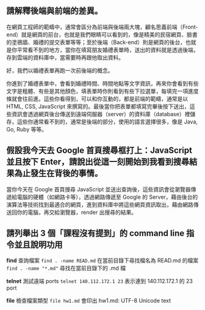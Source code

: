 ## 請解釋後端與前端的差異。

在網頁工程師的範疇中，通常會區分為前端與後端兩大塊，顧名思義前端（Front-end）就是網頁的前台，也就是我們眼睛可以看到的，像是精美的民宿網頁、臉書的塗鴉牆、婚禮的提交表單等等；至於後端（Back-end）則是網頁的後台，也就是你平常看不到的地方，當你在填寫朋友婚禮表單時，送出的資料就是透過後端，存到雲端的資料庫中，當需要時再跟他取出資料。

好，我們以婚禮表單再跑一次前後端的概念。

你進到了婚禮表單中，會看到婚禮時間、時間地點等文字資訊，再來你會看到有些文字是粗體、有些是其他顏色，填表單時你則看到有些下拉選單，每填完一項進度條就會往前進。這些你看得到，可以和你互動的，都是前端的範疇，通常是以 HTML, CSS, JavaScript 來撰寫的。最後當你把表單都填寫完畢後按下送出，這些資訊會透過網頁後台傳送到遠端伺服器（server）的資料庫（database）裡儲存，這些你通常看不到的，通常是後端的部分，使用的語言選擇很多，像是 Java, Go, Ruby 等等。

## 假設我今天去 Google 首頁搜尋框打上：JavaScript 並且按下 Enter，請說出從這一刻開始到我看到搜尋結果為止發生在背後的事情。

當你今天在 Google 首頁搜尋 JavaScript 並送出查詢後，這些資訊會從瀏覽器傳遞給電腦的硬體（如網路卡等），透過網路傳遞至 Google 的 Server，藉由後台的演算法等技術找到最適合的網頁，進到資料庫中將這些網頁資訊取出，藉由網路傳送回你的電腦，再交給瀏覽器，render 出搜尋的結果。

## 請列舉出 3 個「課程沒有提到」的 command line 指令並且說明功用

**find**
查詢檔案
`find . -name READ.md` 在當前目錄下尋找檔名為 READ.md 的檔案
`find . -name "*.md"` 尋找在當前目錄下的 .md 檔

**telnet**
測試遠端 ports
`telnet 140.112.172.1 23` 表示連到 140.112.172.1 的 23 port

**file**
檢查檔案類型
`file hw1.md` 會印出 hw1.md: UTF-8 Unicode text
